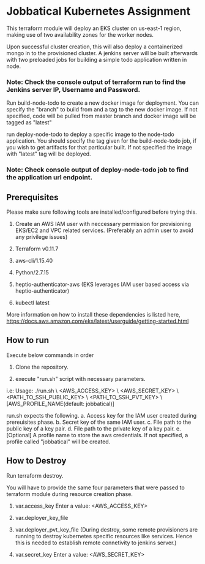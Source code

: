 # Jobbatical Kubernetes Assignment
This terraform module will deploy an EKS cluster on us-east-1 region, making use of two availability zones for the worker nodes.

Upon successful cluster creation, this will also deploy a containerized mongo in to the provisioned cluster. A jenkins server will be built afterwards with two preloaded jobs for building a simple todo application written in node. 

### Note: Check the console output of terraform run to find the Jenkins server IP, Username and Password.

Run 	build-node-todo to create a new docker image for deployment. You can specify the "branch" to build from and a tag to the new docker image. If not specified, code will be pulled from master branch and docker image will be tagged as "latest"

run deploy-node-todo to deploy a specific image to the node-todo application. You should specify the tag given for the build-node-todo job, if you wish to get artifacts for that particular built. If not specified the image with "latest" tag will be deployed.

### Note: Check console output of deploy-node-todo job to find the application url endpoint.


## Prerequisites
Please make sure following tools are installed/configured before trying this.

1. Create an AWS IAM user with neccessary permission for provisioning EKS/EC2 and VPC related services. (Preferably an admin user to avoid any privilege issues)

2. Terraform v0.11.7

3. aws-cli/1.15.40 

4. Python/2.7.15

5. heptio-authenticator-aws (EKS leverages IAM user based access via heptio-authenticator)

6. kubectl latest

More information on how to install these dependencies is listed here, https://docs.aws.amazon.com/eks/latest/userguide/getting-started.html

## How to run
Execute below commands in order

1. Clone the repository.

2. execute "run.sh" script with necessary parameters.

i.e:
Usage: ./run.sh \\
       <AWS_ACCESS_KEY> \\
       <AWS_SECRET_KEY>  \\
       <PATH_TO_SSH_PUBLIC_KEY> \\
       <PATH_TO_SSH_PVT_KEY> \\
       [AWS_PROFILE_NAME(default: jobbatical)]

run.sh expects the following.
a. Access key for the IAM user created during prereuisites phase.
b. Secret key of the same IAM user.
c. File path to the public key of a key pair.
d. File path to the private key of a key pair.
e. [Optional] A profile name to store the aws credentials. If not specified, a profile called "jobbatical" will be created.

## How to Destroy
 
Run terraform destroy.

You will have to provide the same four parameters that were passed to terraform module during resource creation phase.

1. var.access_key
  Enter a value: <AWS_ACCESS_KEY>

2. var.deployer_key_file <PATH TO SSH PUBLIC KEY>

3. var.deployer_pvt_key_file <PATH TO SSH PVT KEY> (During destroy, some remote provisioners are running to destroy kubernetes specific resources like services. Hence this is needed to establish remote connetivity to jenkins server.)

4. var.secret_key
  Enter a value: <AWS_SECRET_KEY>
